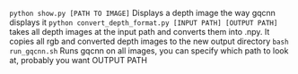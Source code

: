 `python show.py [PATH TO IMAGE]` Displays a depth image the way gqcnn displays it
`python convert_depth_format.py [INPUT PATH] [OUTPUT PATH]` takes all depth images at the input path and converts them into .npy. It copies all rgb and converted depth images to the new output directory
`bash run_gqcnn.sh` Runs gqcnn on all images, you can specify which path to look at, probably you want OUTPUT PATH 
